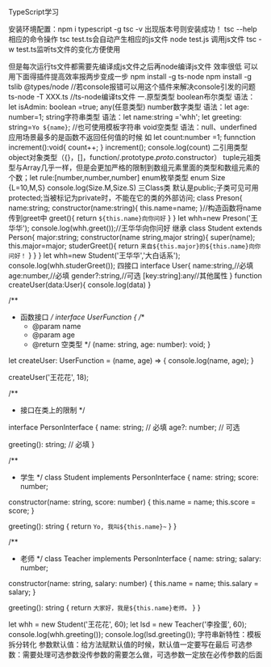 TypeScript学习

安装环境配置：npm i typescript -g
tsc -v 出现版本号则安装成功！
tsc --help 相应的命令操作
tsc test.ts会自动产生相应的js文件
node test.js 调用js文件
tsc -w test.ts监听ts文件的变化方便使用

但是每次运行ts文件都需要先编译成js文件之后再node编译js文件 效率很低 可以用下面得插件提高效率报两步变成一步
npm install -g ts-node
npm install -g tslib @types/node    //若console报错可以用这个插件来解决console引发的问题
ts-node -T XXX.ts //ts-node编译ts文件
一.原型类型
boolean布尔类型
语法：let isAdmin: boolean =true;
any(任意类型)
number数字类型
语法：let age: number=1;
string字符串类型
语法：let name:string ='whh';
let greeting: string=`Yo ${name}`; //也可使用模板字符串
void空类型
语法：null、underfined
应用场景最多的是函数不返回任何值的时候
如 let count:number =1;
funnction increment():void{
    count++;
}
increment();
console.log(count)
二引用类型
object对象类型（{}，[]，function/.prototype._proto_.constructor）
tuple元祖类型与Array几乎一样，但是会更加严格的限制到数组元素里面的类型和数组元素的个数；let rule:[number,number,number]
enum枚举类型
enum Size {L=10,M,S}
console.log(Size.M,Size.S)
三Class类 默认是public;子类可见可用protected;当被标记为private时，不能在它的类的外部访问;
class Preson{
    name:string;
    constructor(name:string){
        this.name=name;
    }//构造函数将name传到greet中
    greet(){
        return `${this.name}向你问好`
    }
}
let whh=new Preson('王华华');
console.log(whh.greet());//王华华向你问好
继承
class Student extends Person{
   major:string;
   constructor(name string,major string){
       super(name);
       this.major=major;
       studerGreet(){
           return `来自${this.major}的${this.name}向你问好！`
       }
   }
}
let whh=new Student('王华华','大白话系');
console.log(whh.studerGreet());
四接口
interface User{
    name:string,//必填
    age:number,//必填
    gender?:string,//可选
    [key:string]:any//其他属性
}
function createUser(data:User){
    console.log(data)
}

/**
 * 函数接口
 */
interface UserFunction {
  /**
   * @param name
   * @param age
   * @return 空类型
   */
  (name: string, age: number): void;
}

let createUser: UserFunction = (name, age) => {
  console.log(name, age);
}

createUser('王花花', 18);

/**
 * 接口在类上的限制
 */

 interface PersonInterface {
  name: string; // 必填
  age?: number; // 可选

  greeting(): string; // 必填
}

/**
 * 学生
 */
class Student implements PersonInterface {
  name: string;
  score: number;

  constructor(name: string, score: number) {
    this.name = name;
    this.score = score;
  }

  greeting(): string {
    return `Yo, 我叫${this.name}~`
  }
}

/**
 * 老师
 */
class Teacher implements PersonInterface {
  name: string;
  salary: number;

  constructor(name: string, salary: number) {
    this.name = name;
    this.salary = salary;
  }

  greeting(): string {
    return `大家好，我是${this.name}老师。`
  }
}

let whh = new Student('王花花', 60);
let lsd = new Teacher('李拴蛋', 60);
console.log(whh.greeting());
console.log(lsd.greeting());
字符串新特性：模板拆分转化
参数默认值：给方法赋默认值的时候，默认值一定要写在最后
可选参数：需要处理可选参数没传参数的需要怎么做，可选参数一定放在必传参数的后面